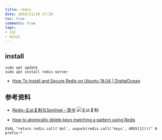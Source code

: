 ```yaml
---
title: redis
date: 2018/11/10 17:29
toc: true
comments: true
tags:
- sql
- mysql
---
```


## install
```
sudo apt update
sudo apt install redis-server
```

- [How To Install and Secure Redis on Ubuntu 18.04 | DigitalOcean](https://www.digitalocean.com/community/tutorials/how-to-install-and-secure-redis-on-ubuntu-18-04)

## 参考资料
- [Redis-主从复制与Sentinel - 简书](https://www.jianshu.com/p/88636a819802)
![主从复制](http://img.hb.aicdn.com/047fcbdf9c84f15fb0b2b28eb74a7409304c200418489-i4oOmX_fw658)

- [How to atomically delete keys matching a pattern using Redis](https://stackoverflow.com/questions/4006324/how-to-atomically-delete-keys-matching-a-pattern-using-redis)
```
EVAL "return redis.call('del', unpack(redis.call('keys', ARGV[1])))" 0 prefix:*
```